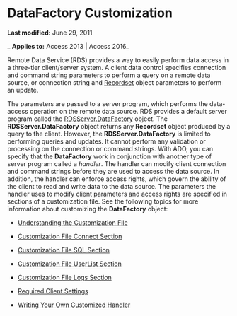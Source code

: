 
# DataFactory Customization

 **Last modified:** June 29, 2011

 _ **Applies to:** Access 2013 | Access 2016_

Remote Data Service (RDS) provides a way to easily perform data access in a three-tier client/server system. A client data control specifies connection and command string parameters to perform a query on a remote data source, or connection string and [Recordset](0f963bf8-f066-dc8a-b754-f427de712df1.md) object parameters to perform an update.

The parameters are passed to a server program, which performs the data-access operation on the remote data source. RDS provides a default server program called the [RDSServer.DataFactory](1de76cdd-34dc-8547-29aa-48ad6067bdea.md) object. The **RDSServer.DataFactory** object returns any **Recordset** object produced by a query to the client.
However, the  **RDSServer.DataFactory** is limited to performing queries and updates. It cannot perform any validation or processing on the connection or command strings.
With ADO, you can specify that the  **DataFactory** work in conjunction with another type of server program called a _handler_. The handler can modify client connection and command strings before they are used to access the data source. In addition, the handler can enforce access rights, which govern the ability of the client to read and write data to the data source.
The parameters the handler uses to modify client parameters and access rights are specified in sections of a customization file.
See the following topics for more information about customizing the  **DataFactory** object:

- [Understanding the Customization File](98fd5ec1-d5bd-cdd2-5eb5-9a1682fbed79.md)
    
- [Customization File Connect Section](037abfb4-798d-4b09-6133-356969aee95c.md)
    
- [Customization File SQL Section](002c544f-fe1b-6aeb-ba9a-97b1e1159516.md)
    
- [Customization File UserList Section](b60ba3b0-37d4-bb59-d3cd-2ab44d178b8a.md)
    
- [Customization File Logs Section](de331a97-c9cd-5f02-692b-d7afd9e9342a.md)
    
- [Required Client Settings](http://msdn.microsoft.com/library/edd196b2-cfd7-ff82-b23b-6334910518e4%28Office.15%29.aspx)
    
- [Writing Your Own Customized Handler](http://msdn.microsoft.com/library/67186df9-26b9-428d-2987-cd0bc165f231%28Office.15%29.aspx)
    
